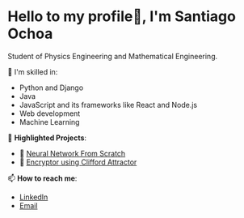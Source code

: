# Hello to my profile👋, I'm Santiago Ochoa

Student of Physics Engineering and Mathematical Engineering.

🔭 I'm skilled in:
- Python and Django
- Java
- JavaScript and its frameworks like React and Node.js
- Web development
- Machine Learning

🌱 **Highlighted Projects**:
- 🧠 [Neural Network From Scratch](https://github.com/sochoav1/Neural-Network-From-Scratch)
- 🔐 [Encryptor using Clifford Attractor](https://github.com/sochoav1/CliffordAttractor)

📫 **How to reach me**:
- [LinkedIn](https://www.linkedin.com/in/sochoav/)
- [Email](mailto:sochoav8a@gmail.com)



